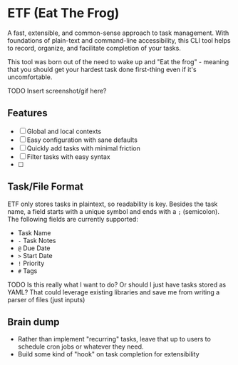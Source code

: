 # ETF (Eat The Frog)

A fast, extensible, and common-sense approach to task management. With foundations of plain-text and command-line accessibility, this CLI tool helps to record, organize, and facilitate completion of your tasks.

This tool was born out of the need to wake up and "Eat the frog" - meaning that you should get your hardest task done first-thing even if it's uncomfortable.

TODO Insert screenshot/gif here?

## Features

- [ ] Global and local contexts
- [ ] Easy configuration with sane defaults
- [ ] Quickly add tasks with minimal friction
- [ ] Filter tasks with easy syntax
- [ ]

## Task/File Format

ETF only stores tasks in plaintext, so readability is key. Besides the task name, a field starts with a unique symbol and ends with a `;` (semicolon). The following fields are currently supported:

- Task Name
- `-` Task Notes
- `@` Due Date
- `>` Start Date
- `!` Priority
- `#` Tags

TODO Is this really what I want to do? Or should I just have tasks stored as YAML? That could leverage existing libraries and save me from writing a parser of files (just inputs)

## Brain dump

- Rather than implement "recurring" tasks, leave that up to users to schedule cron jobs or whatever they need.
- Build some kind of "hook" on task completion for extensibility

